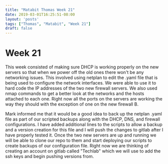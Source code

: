 ```yaml
---
title: "Matabit Thomas Week 21"
date: 2019-03-01T16:25:51-08:00
layout: 'posts'
tags: ["Thomas", "Matabit", "Week 21"]
draft: false
---
```


# Week 21
This week consisted of making sure DHCP is working properly on the new servers so that when we power off the old ones there won't be any networking issues. This involved using netplan to edit the .yaml file that is being used to configure the network interfaces. We were able to use it to hard code the IP addresses of the two new firewall servers. We also used nmap commands to get a better look at the networks and the hosts attached to each one. Right now all the ports on the servers are working the way they should with the exception of one on the new firewall B. 

Mark informed me that it would be a good idea to back up the netplan .yaml file as part of our scripted backups along with the DHCP, DNS, and firewall configurations. I have added additional lines to the scripts to allow a backup and a version creation for this file and I will push the changes to gitlab after I have properly tested it. Once the two new servers are up and running we will be able to clone our repo to them and start deploying our scripts to create backups of our configuration file. Right now we are thinking of creating an account on gitlab called "Techlab" which we will use to add the ssh keys and begin pushing versions from.